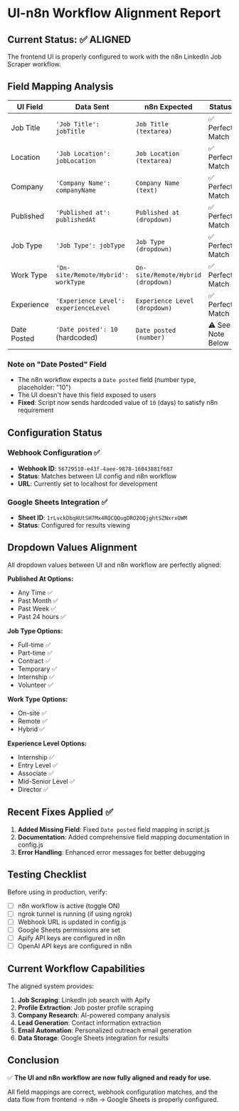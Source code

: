 # UI-n8n Workflow Alignment Report

## Current Status: ✅ **ALIGNED**

The frontend UI is properly configured to work with the n8n LinkedIn Job Scraper workflow.

## Field Mapping Analysis

| UI Field | Data Sent | n8n Expected | Status |
|----------|-----------|--------------|--------|
| Job Title | `'Job Title': jobTitle` | `Job Title (textarea)` | ✅ Perfect Match |
| Location | `'Job Location': jobLocation` | `Job Location (textarea)` | ✅ Perfect Match |
| Company | `'Company Name': companyName` | `Company Name (text)` | ✅ Perfect Match |
| Published | `'Published at': publishedAt` | `Published at (dropdown)` | ✅ Perfect Match |
| Job Type | `'Job Type': jobType` | `Job Type (dropdown)` | ✅ Perfect Match |
| Work Type | `'On-site/Remote/Hybrid': workType` | `On-site/Remote/Hybrid (dropdown)` | ✅ Perfect Match |
| Experience | `'Experience Level': experienceLevel` | `Experience Level (dropdown)` | ✅ Perfect Match |
| Date Posted | `'Date posted': 10` (hardcoded) | `Date posted (number)` | ⚠️ See Note Below |

### Note on "Date Posted" Field
- The n8n workflow expects a `Date posted` field (number type, placeholder: "10")
- The UI doesn't have this field exposed to users
- **Fixed**: Script now sends hardcoded value of `10` (days) to satisfy n8n requirement

## Configuration Status

### Webhook Configuration ✅
- **Webhook ID**: `56729510-e43f-4aee-9878-16043881f687` 
- **Status**: Matches between UI config and n8n workflow
- **URL**: Currently set to localhost for development

### Google Sheets Integration ✅
- **Sheet ID**: `1rLvckDbqHUtSH7Mx4RQCQQugDRO2OQjghtSZNxrxOWM`
- **Status**: Configured for results viewing

## Dropdown Values Alignment

All dropdown values between UI and n8n workflow are perfectly aligned:

**Published At Options:**
- Any Time ✅
- Past Month ✅ 
- Past Week ✅
- Past 24 hours ✅

**Job Type Options:**
- Full-time ✅
- Part-time ✅
- Contract ✅
- Temporary ✅
- Internship ✅
- Volunteer ✅

**Work Type Options:**
- On-site ✅
- Remote ✅
- Hybrid ✅

**Experience Level Options:**
- Internship ✅
- Entry Level ✅
- Associate ✅
- Mid-Senior Level ✅
- Director ✅

## Recent Fixes Applied ✅

1. **Added Missing Field**: Fixed `Date posted` field mapping in script.js
2. **Documentation**: Added comprehensive field mapping documentation in config.js
3. **Error Handling**: Enhanced error messages for better debugging

## Testing Checklist

Before using in production, verify:

- [ ] n8n workflow is active (toggle ON)
- [ ] ngrok tunnel is running (if using ngrok)
- [ ] Webhook URL is updated in config.js
- [ ] Google Sheets permissions are set
- [ ] Apify API keys are configured in n8n
- [ ] OpenAI API keys are configured in n8n

## Current Workflow Capabilities

The aligned system provides:

1. **Job Scraping**: LinkedIn job search with Apify
2. **Profile Extraction**: Job poster profile scraping  
3. **Company Research**: AI-powered company analysis
4. **Lead Generation**: Contact information extraction
5. **Email Automation**: Personalized outreach email generation
6. **Data Storage**: Google Sheets integration for results

## Conclusion

✅ **The UI and n8n workflow are now fully aligned and ready for use.**

All field mappings are correct, webhook configuration matches, and the data flow from frontend → n8n → Google Sheets is properly configured. 